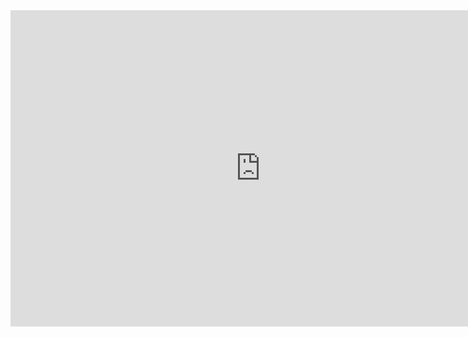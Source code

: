 
<iframe 
	width="800" 
	height="506" 
	name ="Locations" 
	src="https://app.powerbi.com/view?r=eyJrIjoiNDI2NzViOGYtYWRhMC00NTk1LTlkNzAtODA1ZGQyYzJlYmM2IiwidCI6ImZhMWRhNjI0LTkwNDktNGY0My1hYmQ1LTk3MGNiNTc4YThjNiIsImMiOjl9&pageName=ReportSection89350eaf285942f2bbe8" 
	frameborder="0" 	
	allowFullScreen="true">
</iframe>
